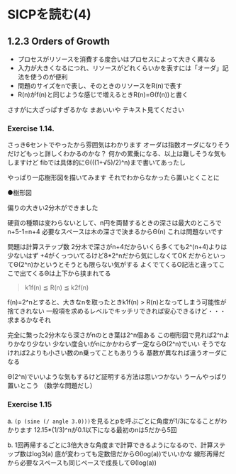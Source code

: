 
# SICPを読む(4)

## 1.2.3 Orders of Growth

* プロセスがリソースを消費する度合いはプロセスによって大きく異なる
* 入力が大きくなるにつれ、リソースがどれくらいかを表すには「オーダ」記法を使うのが便利
* 問題のサイズをnで表し、そのときのリソースをR(n)で表す
* R(n)がf(n)と同じような感じで増えるときR(n)=Θ(f(n))と書く

さすがに大ざっぱすぎるかな
まあいいや
テキスト見てください

### Exercise 1.14.

さっき6セントでやったから雰囲気はわかります
オーダは指数オーダになりそうだけどもっと詳しくわかるのかな？
何かの累乗になる、以上は難しそうな気もしますけど
fibでは具体的にΘ(((1+√5)/2)^n)まで書いてあったし

やっぱり一応樹形図を描いてみます
それでわからなかったら置いとくことに

●樹形図

偏りの大きい2分木ができました

硬貨の種類は変わらないとして、n円を両替するときの深さは最大のところでn+5-1=n+4
必要なスペースは木の深さで決まるからΘ(n)
これは問題ないです

問題は計算ステップ数
2分木で深さがn+4だからいくら多くても2^(n+4)よりは少ないはず
+4がくっついてるけど8*2^nだから気にしなくてOK
だからといってΘ(2^n)かというとそうとも限らない気がする
よくでてくるO記法と違ってここで出てくるΘは上下から挟まれてる

> k1f(n) ≦ R(n) ≦ k2f(n)

f(n)=2^nとすると、大きなnを取ったときk1f(n) > R(n)となってしまう可能性が捨てきれない
一般項を求めるレベルでキッチリできれば安心できるけど・・・求まるかなそれ

完全に繁った2分木なら深さがnのとき葉は2^n個ある
この樹形図で見れば2^nよりかなり少ない
少ない度合いがnにかかわらず一定ならΘ(2^n)でいい
そうでなければ2よりも小さい数のn乗ってこともありうる
基数が異なれば違うオーダになる

Θ(2^n)でいいような気もするけど証明する方法は思いつかない
うーんやっぱり置いとこう
（数学な問題だし）

### Exercise 1.15

a.
`(p (sine (/ angle 3.0)))`を見るとpを呼ぶごとに角度が1/3になることがわかります
12.15*(1/3)^nが0.1以下になる最初のnは5だから5回

b.
1回再帰するごとに3倍大きな角度まで計算できるようになるので、計算ステップ数はlog3(a)
底が変わっても定数倍だからΘ(log(a))でいいかな
線形再帰だから必要なスペースも同じペースで成長してΘ(log(a))

